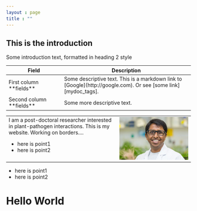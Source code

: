 ```yaml
---
layout : page
title : ""
---
```

## This is the introduction <a name="introduction"></a>
Some introduction text, formatted in heading 2 style
<div id='id-section1' width='60%' />

<table>
<colgroup>
<col width="30%" />
<col width="70%" />
</colgroup>
<thead>
<tr class="header">
<th>Field</th>
<th>Description</th>
</tr>
</thead>
<tbody>
<tr>
<td markdown="span">First column **fields**</td>
<td markdown="span">Some descriptive text. This is a markdown link to [Google](http://google.com). Or see [some link][mydoc_tags].</td>
</tr>
<tr>
<td markdown="span">Second column **fields**</td>
<td markdown="span">Some more descriptive text.
</td>
</tr>
</tbody>
</table>

<table>
  <tr><td style="border: none;" width="60%" valign="top" align="left">
      I am a post-doctoral researcher interested in plant-pathogen interactions.
      This is my website. Working on borders....
<ul>
  <li>here is point1</li>
  <li>here is point2</li>
</ul></td>
    <td width="40%" style="border: none;">
      <img style="float: center; border: none;" src="gsMPI.jpg" width="100%"/>
    </td>
  </tr>
</table>

* here is point1 
* here is point2 
# Hello World
